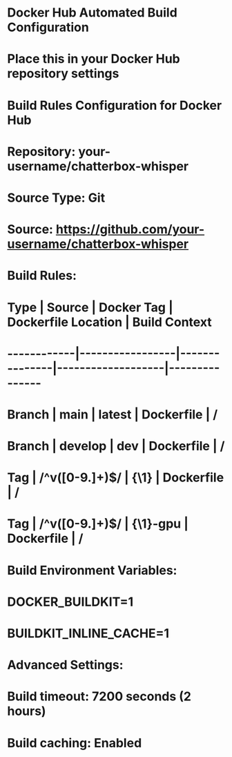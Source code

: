 # Docker Hub Automated Build Configuration
# Place this in your Docker Hub repository settings

# Build Rules Configuration for Docker Hub
# Repository: your-username/chatterbox-whisper

# Source Type: Git
# Source: https://github.com/your-username/chatterbox-whisper

# Build Rules:
# Type        | Source          | Docker Tag    | Dockerfile Location | Build Context
# ------------|-----------------|---------------|-------------------|---------------
# Branch      | main           | latest        | Dockerfile        | /
# Branch      | develop        | dev           | Dockerfile        | /
# Tag         | /^v([0-9.]+)$/ | {\1}          | Dockerfile        | /
# Tag         | /^v([0-9.]+)$/ | {\1}-gpu      | Dockerfile        | /

# Build Environment Variables:
# DOCKER_BUILDKIT=1
# BUILDKIT_INLINE_CACHE=1

# Advanced Settings:
# Build timeout: 7200 seconds (2 hours)
# Build caching: Enabled
